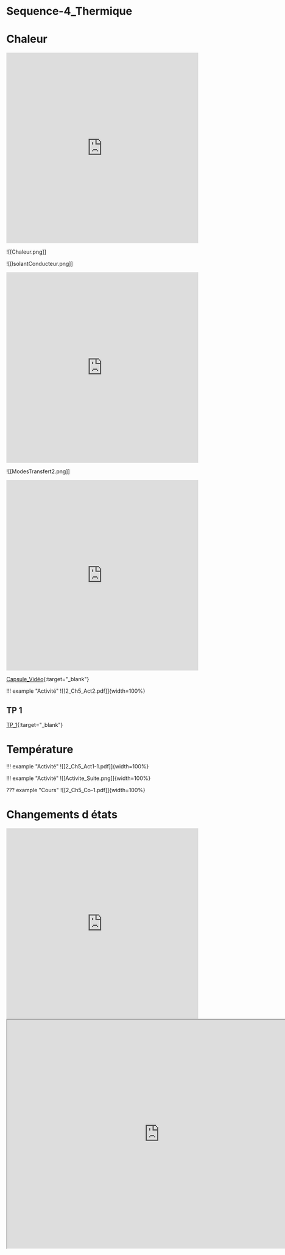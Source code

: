 # Sequence-4_Thermique

# Chaleur

<iframe src="https://learningapps.org/watch?v=pm53pr50524" style="border:0px;width:100%;height:500px" allowfullscreen="true" webkitallowfullscreen="true" mozallowfullscreen="true"></iframe>

![[Chaleur.png]]

![[IsolantConducteur.png]]

<iframe src="https://learningapps.org/watch?v=pu80n71uj24" style="border:0px;width:100%;height:500px" allowfullscreen="true" webkitallowfullscreen="true" mozallowfullscreen="true"></iframe>

![[ModesTransfert2.png]]

<iframe src="https://learningapps.org/watch?v=p24z9z40524" style="border:0px;width:100%;height:500px" allowfullscreen="true" webkitallowfullscreen="true" mozallowfullscreen="true"></iframe>

[Capsule_Vidéo](http://stream.edupole.net/vod/NATHAN/eduplateforme/9782091671277/16_Video_Intro.mp4){:target="_blank"}

!!! example "Activité"
    ![[2_Ch5_Act2.pdf]]{width=100%}

## TP 1

[TP_1](./2_Seq5_TP2.pdf){:target="_blank"}

# Température

!!! example "Activité"
    ![[2_Ch5_Act1-1.pdf]]{width=100%}

!!! example "Activité"
    ![[Activite_Suite.png]]{width=100%}

??? example "Cours"
    ![[2_Ch5_Co-1.pdf]]{width=100%}

# Changements d états

<iframe src="https://learningapps.org/watch?v=p0bm6asvt24" style="border:0px;width:100%;height:500px" allowfullscreen="true" webkitallowfullscreen="true" mozallowfullscreen="true"></iframe>

<iframe src="https://phet.colorado.edu/sims/html/states-of-matter-basics/latest/states-of-matter-basics_fr.html"
        width="800"
        height="600"
        allowfullscreen>
</iframe>



